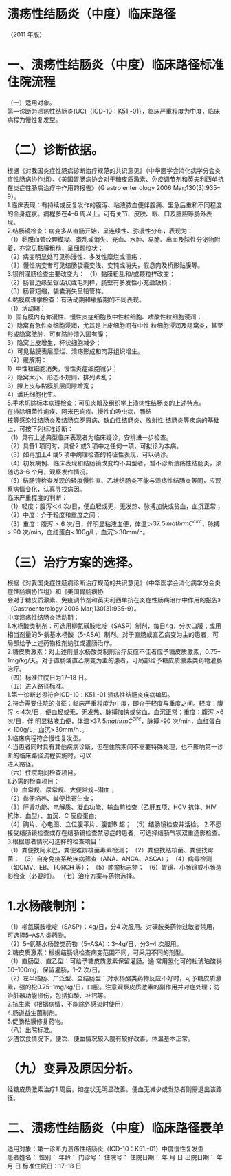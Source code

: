 # 溃疡性结肠炎（中度）临床路径  
（2011 年版）  
# 一、溃疡性结肠炎（中度）临床路径标准住院流程  
（一）适用对象。  
第一诊断为溃疡性结肠炎(UC)（ICD-10：K51.-01），临床严重程度为中度，临床病程为慢性复发型。  
# （二）诊断依据。  
根据《对我国炎症性肠病诊断治疗规范的共识意见》（中华医学会消化病学分会炎症性肠病协作组）、《美国胃肠病协会对于糖皮质激素、免疫调节剂和英夫利西单抗在炎症性肠病治疗中作用的报告》（G astro enter ology 2006 Mar;130(3):935–9）。  
1.临床表现：有持续或反复发作的腹泻、粘液脓血便伴腹痛、里急后重和不同程度的全身症状。病程多在4–6 周以上。可有关节、皮肤、眼、口及肝胆等肠外表现。  
2.结肠镜检查：病变多从直肠开始，呈连续性、弥漫性分布，表现为：  
（1）黏膜血管纹理模糊、紊乱或消失、充血、水肿、易脆、出血及脓性分泌物附着，亦常见黏膜粗糙，呈细颗粒状；  
（2）病变明显处可见弥漫性、多发性糜烂或溃疡；  
（3）慢性病变者可见结肠袋囊变浅、变钝或消失，假息肉及桥形黏膜等。  
3.钡剂灌肠检查主要改变为： （1）黏膜粗乱和/或颗粒样改变；  
（2）肠管边缘呈锯齿状或毛刺样，肠壁有多发性小充盈缺损；  
（3）肠管短缩，袋囊消失呈铅管样。  
4.黏膜病理学检查：有活动期和缓解期的不同表现。  
（1）活动期：  
1）固有膜内有弥漫性、慢性炎症细胞及中性粒细胞、嗜酸性粒细胞浸润；  
2）隐窝有急性炎细胞浸润，尤其是上皮细胞间有中性 粒细胞浸润及隐窝炎，甚至形成隐窝脓肿，可有脓肿溃入固有膜；  
3）隐窝上皮增生，杯状细胞减少；  
4）可见黏膜表层糜烂、溃疡形成和肉芽组织增生。  
（2）缓解期：  
1）中性粒细胞消失，慢性炎症细胞减少；  
2）隐窝大小、形态不规则，排列紊乱；  
3）腺上皮与黏膜肌层间隙增宽；  
4）潘氏细胞化生。  
5.手术切除标本病理检查：可见肉眼及组织学上溃疡性结肠炎的上述特点。  
在排除细菌性痢疾、阿米巴痢疾、慢性血吸虫病、肠结  
核等感染性结肠炎及结肠克罗恩病、缺血性结肠炎、放射性 结肠炎等疾病的基础上，可按下列标准诊断：  
（1）具有上述典型临床表现者为临床疑诊，安排进一步检查。  
（2）具备1 项同时，具备2 或3 项中之任何一项，可拟诊为本病。  
（3）如再加上4 或5 项中病理检查的特征性表现，可以确诊。  
（4）初发病例、临床表现和结肠镜改变均不典型者，暂不诊断溃疡性结肠炎，须随访3–6 个月，观察发作情况。  
（5）结肠镜检查发现的轻度慢性直、乙状结肠炎不能与溃疡性结肠炎等同，应观察病情变化，认真寻找病因。  
临床严重程度的判断：  
（1）轻度：腹泻＜4 次/日，便血轻或无，无发热、脉搏加快或贫血，血沉正常；  
（2）中度：介于轻度和重度之间；  
（3）重度：腹泻${>}6$ 次/日，伴明显粘液血便，体温＞$37.\,5\,mathrm{C}^{circ}$，脉搏$>90$ 次/min，血红蛋白$<\!100\mathrm{g/L}$，血沉＞30mm/h。  
# （三）治疗方案的选择。  
根据《对我国炎症性肠病诊断治疗规范的共识意见》（中华医学会消化病学分会炎症性肠病协作组）和《美国胃肠病协  
会对于糖皮质激素、免疫调节剂和英夫利西单抗在炎症性肠病治疗中作用的报告》（Gastroenterology 2006 Mar;130(3):935-9）。  
中度溃疡性结肠炎活动期：  
1.水杨酸类制剂：可选用柳氮磺胺吡啶（SASP）制剂，每日4g，分次口服；或用相当剂量的5-氨基水杨酸（5-ASA）制剂。对于直肠或直乙病变为主的患者，可局部给予上述药物栓剂纳肛或灌肠治疗。  
2.糖皮质激素：对上述剂量水杨酸类制剂治疗反应不佳者应予糖皮质激素，0.75–1mg/kg/天。对于直肠或直乙病变为主的患者，可局部给予糖皮质激素类药物灌肠治疗。  
（四）标准住院日为17–18 日。  
（五）进入路径标准。  
1.第一诊断必须符合ICD-10：K51.-01 溃疡性结肠炎疾病编码。  
2.符合需要住院的指征：临床严重程度为中度，即介于轻度与重度之间。轻度：腹泻${<}4$次/日，便血轻或无，无发热、脉搏加快或贫血，血沉正常；重度：腹泻 $>\!6$  次/日，伴 明显粘液血便，体温$\mathrm{>}37.\,5mathrm{C}^{circ}$，脉搏$\mathord{>}90$ 次/min，血红蛋白${<}100\mathrm{g/L}$，血沉$>\!30\mathrm{mm/h}\,.$。  
3.临床病程符合慢性复发型。  
4.当患者同时具有其他疾病诊断，但在住院期间不需要特殊处理，也不影响第一诊断的临床路径流程实施时，可以  
进入路径。  
（六）住院期间检查项目。  
1.必需的检查项目：  
（1）血常规、尿常规、大便常规$+$潜血；  
（2）粪便培养、粪便找寄生虫；  
（3）肝肾功能、电解质、凝血功能、输血前检查（乙肝五项、HCV 抗体、HIV 抗体、血型）、血沉、C 反应蛋白;  
（4）胸片、心电图、立位腹平片、腹部B 超； （5）结肠镜检查并活检。 2.不愿接受结肠镜检查或存在结肠镜检查禁忌症的患者，可选择结肠气钡双重造影检查。  
3.根据患者情况可选择的检查项目：  
（1）粪便找阿米巴，粪便难辨梭菌毒素检测； （2）粪便找结核菌、粪便找霉菌； （3）自身免疫系统疾病筛查（ANA、ANCA、ASCA）； （4）病毒检测（如CMV、EB、TORCH 等）； （5）肿瘤标志物； （6）胃镜、小肠镜或小肠造影检查（必要时）。 （七）治疗方案与药物选择。  
# 1.水杨酸制剂：  
（1）柳氮磺胺吡啶（SASP）：$4\mathrm{g}/$日，分4 次服用。对磺胺类药物过敏者禁用，可选择5–ASA 类药物。  
（2）5–氨基水杨酸类药物（5–ASA）：3–4g/日，分3–4 次服用。  
2.糖皮质激素：根据结肠镜检查病变范围不同，可采用不同的剂型。  
（1）直肠型、直乙型：可给予糖皮质激素保留灌肠。通 常用氢化可的松琥珀酸钠50–100mg，保留灌肠，1–2 次/日。  
（2）左半结肠、广泛型、全结肠型：对水杨酸类药物反应不好时，可予糖皮质激素，强的松0.75–1mg/kg/日，口服。注意观察皮质激素的副作用并对症处理；防治脏器功能损伤，包括抑酸、补钙等。  
3.抗生素（根据病情，不能除外感染时使用）  
4.肠道益生菌制剂。  
5.促肠粘膜修复药物。  
（八）出院标准。  
少渣饮食情况下，便次、便血情况较入院有较好改善，体温基本正常。  
# （九）变异及原因分析。  
经糖皮质激素治疗1 周后，如症状无明显改善，便血无减少或发热者则需退出该路径。  
# 二、溃疡性结肠炎（中度）临床路径表单  
适用对象：第一诊断为溃疡性结肠炎（ICD-10：K51.-01）中度慢性复发型  
患者姓名：           性别：       年龄：      门诊号：         住院号：              住院日期：     年    月   日 出院日期：     年    月    日 标准住院日：17–18 日  
